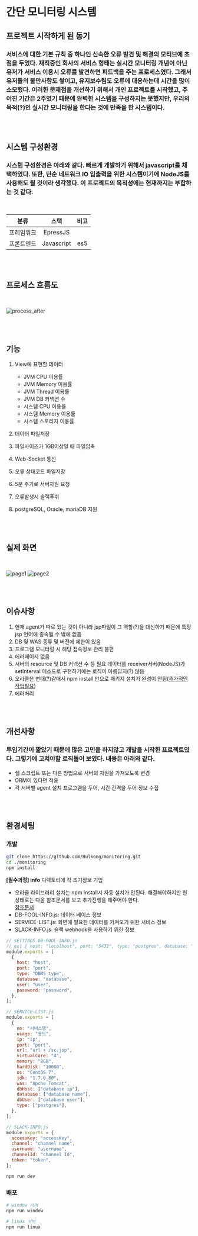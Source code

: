 # 간단 모니터링 시스템

## 프로젝트 시작하게 된 동기

### 서비스에 대한 기본 규칙 중 하나인 신속한 오류 발견 및 해결의 모티브에 초점을 두었다. 재직중인 회사의 서비스 형태는 실시간 모니터링 개념이 아닌 유저가 서비스 이용시 오류를 발견하면 피드백을 주는 프로세스였다. 그래서 유저들의 불만사항도 쌓이고, 유지보수팀도 오류에 대응하는데 시간을 많이 소모했다. 이러한 문제점을 개선하기 위해서 개인 프로젝트를 시작했고, 주어진 기간은 2주였기 때문에 완벽한 시스템을 구성하지는 못했지만, 우리의 목적(?)인 실시간 모니터링을 한다는 것에 만족을 한 시스템이다.

<br/><br/>

## 시스템 구성환경

### 시스템 구성환경은 아래와 같다. 빠르게 개발하기 위해서 javascript를 채택하였다. 또한, 단순 네트워크 IO 입출력을 위한 시스템이기에 NodeJS를 사용해도 될 것이라 생각했다. 이 프로젝트의 목적성에는 현재까지는 부합하는 것 같다.

<br/>

|    분류    |    스택    | 비고 |
| :--------: | :--------: | :--: |
| 프레임워크 |  EpressJS  |      |
| 프론트엔드 | Javascript | es5  |

<br/><br/>

## 프로세스 흐름도

<br/>

![process_after](./contents/process_after.png)

<br/><br/>

## 기능

1. View에 표현할 데이터

   - JVM CPU 이용률
   - JVM Memory 이용률
   - JVM Thread 이용률
   - JVM DB 커넥션 수
   - 시스템 CPU 이용률
   - 시스템 Memory 이용률
   - 시스템 스토리지 이용률

2. 데이터 파일저장

3. 파일사이즈가 1GB이상일 때 파일압축

4. Web-Socket 통신

5. 오류 상태코드 파일저장

6. 5분 주기로 서버자원 요청

7. 오류발생시 슬랙푸쉬

8. postgreSQL, Oracle, mariaDB 지원

<br/><br/>

## 실제 화면

<br/>

![page1](./contents/real_page1.png)
![page2](./contents/real_page2.png)

<br/><br/>

## 이슈사항

1. 현재 agent가 따로 있는 것이 아니라 jsp파일이 그 역할(?)을 대신하기 때문에 특정 jsp 언어에 종속될 수 밖에 없음
2. DB 및 WAS 종류 및 버전에 제한이 있음
3. 프로그램 모니터링 시 해당 접속정보 관리 불편
4. 에러페이지 없음
5. 서버의 resource 및 DB 커넥션 수 등 필요 데이터를 receiver서버(NodeJS)가 setInterval 메소드로 구현하기에는 로직이 아름답지(?) 않음
6. 오라클은 변태(?)같애서 npm install 만으로 패키지 설치가 완성이 안됨([추가적인 작업필요](https://lts0606.tistory.com/183))
7. 에러처리

<br/><br/>

## 개선사항

### 투입기간이 짧았기 때문에 많은 고민을 하지않고 개발을 시작한 프로젝트였다. 그렇기에 고쳐야할 로직들이 보였다. 내용은 아래와 같다.

- 쉘 스크립트 또는 다른 방법으로 서버의 자원을 가져오도록 변경
- ORM이 있다면 적용
- 각 서버별 agent 설치 프로그램을 두어, 시간 간격을 두어 정보 수집

<br/><br/>

## 환경세팅

### 개발

```bash
git clone https://github.com/Hulkong/monitoring.git
cd ./monitoring
npm install
```

**[필수과정] info** 디렉토리에 각 초기정보 기입

- 오라클 라이브러리 설치는 npm install시 자동 설치가 안된다. 해결해야하지만 현 상태로는 다음 참조문서를 보고 추가진행을 해주어야 한다.  
  [참조문서](https://lts0606.tistory.com/183)
- DB-FOOL-INFO.js: 데이터 베이스 정보
- SERVICE-LIST.js: 화면에 필요한 데이터를 가져오기 위한 서비스 정보
- SLACK-INFO.js: 슬랙 webhook을 사용하기 위한 정보

```javascript
// SETTINGS DB-FOOL-INFO.js
// ex) { host: "localhost", port: "5432", type: "postgres", database: "postgres", user: "postgres", password: "password"}
module.exports = [
  {
    host: "host",
    port: "port",
    type: "DBMS type",
    database: "database",
    user: "user",
    password: "password",
  },
];

// SERVICE-LIST.js
module.exports = [
  {
    nm: "서비스명",
    usage: "용도",
    ip: "ip",
    port: "port",
    url: "url + /sc.jsp",
    virtualCore: "4",
    memory: "8GB",
    hardDisk: "100GB",
    os: "CentOS 7",
    jdk: "1.7.0_80",
    was: "Apche Tomcat",
    dbHost: ["database ip"],
    database: ["database name"],
    dbUser: ["database user"],
    type: ["postgres"],
  },
];

// SLACK-INFO.js
module.exports = {
  accessKey: "accessKey",
  channel: "channel name",
  username: "username",
  channelId: "channel Id",
  token: "token",
};
```

```bash
npm run dev
```

### 배포

```bash
# window 서버
npm run window

# linux 서버
npm run linux
```
